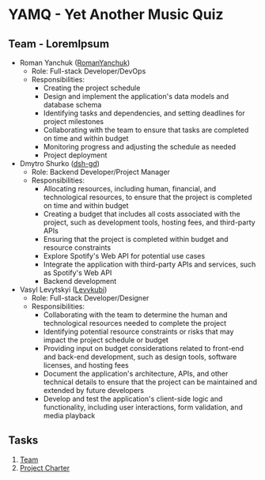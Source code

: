# YAMQ - Yet Another Music Quiz

## Team - LoremIpsum
- Roman Yanchuk ([RomanYanchuk](https://github.com/RomanYanchuk))
  - Role: Full-stack Developer/DevOps
  - Responsibilities:
    - Creating the project schedule
    - Design and implement the application's data models and database schema
    - Identifying tasks and dependencies, and setting deadlines for project milestones
    - Collaborating with the team to ensure that tasks are completed on time and within budget
    - Monitoring progress and adjusting the schedule as needed
    - Project deployment
- Dmytro Shurko ([dsh-gd](https://github.com/dsh-gd))
  - Role: Backend Developer/Project Manager
  - Responsibilities:
    - Allocating resources, including human, financial, and technological resources, to ensure that the project is completed on time and within budget
    - Creating a budget that includes all costs associated with the project, such as development tools, hosting fees, and third-party APIs
    - Ensuring that the project is completed within budget and resource constraints
    - Explore Spotify's Web API for potential use cases
    - Integrate the application with third-party APIs and services, such as Spotify's Web API
    - Backend development
- Vasyl Levytskyi ([Levvkubi](https://github.com/Levvkubi))
  - Role: Full-stack Developer/Designer
  - Responsibilities:
    - Collaborating with the team to determine the human and technological resources needed to complete the project
    - Identifying potential resource constraints or risks that may impact the project schedule or budget
    - Providing input on budget considerations related to front-end and back-end development, such as design tools, software licenses, and hosting fees
    - Document the application's architecture, APIs, and other technical details to ensure that the project can be maintained and extended by future developers
    - Develop and test the application's client-side logic and functionality, including user interactions, form validation, and media playback

## Tasks
1. [Team](tasks/task_01.md)
2. [Project Charter](tasks/task_02.md)
